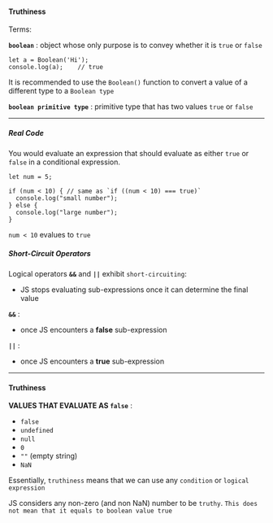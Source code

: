 #### Truthiness

Terms:

**`boolean`** : object whose only purpose is to convey whether it is `true` or `false`

```
let a = Boolean('Hi');
console.log(a);    // true
```

It is recommended to use the `Boolean()` function to convert a value of a different type to a `Boolean type`


**`boolean primitive type`** : primitive type that has two values `true` or `false`
___

##### Real Code

You would evaluate an expression that should evaluate as either `true` or `false` in a conditional expression.

```
let num = 5;

if (num < 10) { // same as `if ((num < 10) === true)`
  console.log("small number");
} else {
  console.log("large number");
}
```
`num < 10` evalues to `true`

##### Short-Circuit Operators

Logical operators **`&&`** and **`||`** exhibit `short-circuiting`: 

- JS stops evaluating sub-expressions once it can determine the final value

**`&&`** : 

- once JS encounters a **false** sub-expression

**`||`** : 

- once JS encounters a **true** sub-expression

---

#### Truthiness

**VALUES THAT EVALUATE AS `false`** :

- `false` 
- `undefined`
- `null`
- `0`
- `""` (empty string)
- `NaN`


Essentially, `truthiness` means that we can use any `condition` or `logical expression` 

JS considers any non-zero (and non NaN) number to be `truthy`. `This does not mean that it equals to boolean value true`